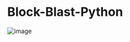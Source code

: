 # Block-Blast-Python

![image](https://github.com/user-attachments/assets/a0afbe0e-5f86-43f4-9e5d-d6e658db7385)
